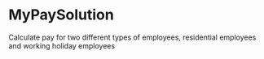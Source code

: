 # MyPaySolution
 Calculate pay for two different types of employees, residential employees and working holiday employees
